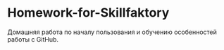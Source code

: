# Homework-for-Skillfaktory
Домашняя работа по началу пользования и обучению особенностей работы с GitHub.
